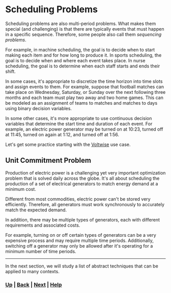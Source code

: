 # Scheduling Problems
Scheduling problems are also multi-period problems. What makes them special 
(and challenging) is that there are typically events that must happen in a 
specific sequence. Therefore, some people also call them *sequencing problems*.

For example, in machine scheduling, the goal is to decide when to start 
making each item and for how long to produce it. In sports scheduling, the 
goal is to decide when and where each event takes place. In nurse scheduling, 
the goal is to determine when each staff starts and ends their shift.

In some cases, it's appropriate to discretize the time horizon into time 
slots and assign events to them. For example, suppose that football matches can 
take place on Wednesday, Saturday, or Sunday over the next following three 
months and each team must play two away and two home games. This can be 
modeled as an assignment of teams to matches and matches to days using 
binary decision variables.

In some other cases, it's more appropriate to use continuous decision 
variables that determine the start time and duration of each event. For 
example, an electric power generator may be turned on at 10:23, turned off at 
11:45, turned on again at 1:12, and turned off at 1:56.

Let's get some practice starting with the 
[Voltwise](https://www.mipwise.com/use-cases/voltwise) use case. 

## Unit Commitment Problem
Production of electric power is a challenging yet very important 
optimization problem that is solved daily across the globe. It's all about 
scheduling the production of a set of electrical generators to match energy 
demand at a minimum cost. 

Different from most commodities, electric power can't be stored very 
efficiently. Therefore, all generators must work synchronously to 
accurately match the expected demand.

In addition, there may be multiple types of generators, each with 
different requirements and associated costs.

For example, turning on or off certain types of generators can be a very 
expensive process and may require multiple time periods. Additionally, 
switching off a generator may only be allowed after it's operating for a 
minimum number of time periods.

------------------------------------------------------------------------------

In the next section, we will study a list of abstract techniques that can be 
applied to many contexts.

### [Up][up] | [Back][back] | [Next][next] | [Help][help]

[up]: ../README.md
[back]: ../3_multi_period_problems/README.md
[next]: ../5_generalized_techniques/README.md
[help]: ../../0_help/README.md